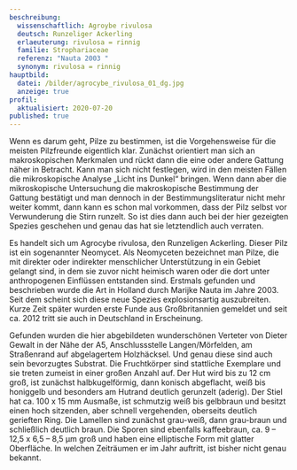 ```yaml
---
beschreibung:
  wissenschaftlich: Agroybe rivulosa
  deutsch: Runzeliger Ackerling
  erlaeuterung: rivulosa = rinnig
  familie: Strophariaceae
  referenz: "Nauta 2003 "
  synonym: rivulosa = rinnig
hauptbild:
  datei: /bilder/agrocybe_rivulosa_01_dg.jpg
  anzeige: true
profil:
  aktualisiert: 2020-07-20
published: true
---
```


Wenn es darum geht, Pilze zu bestimmen, ist die Vorgehensweise für die meisten Pilzfreunde eigentlich klar. Zunächst orientiert man sich an makroskopischen Merkmalen und rückt dann die eine oder andere Gattung näher in Betracht. Kann man sich nicht festlegen, wird in den meisten Fällen die mikroskopische Analyse „Licht ins Dunkel“ bringen. Wenn dann aber die mikroskopische Untersuchung die makroskopische Bestimmung der Gattung bestätigt und man dennoch in der Bestimmungsliteratur nicht mehr weiter kommt, dann kann es schon mal vorkommen, dass der Pilz selbst vor Verwunderung die Stirn runzelt. So ist dies dann auch bei der hier gezeigten Spezies geschehen und genau das hat sie letztendlich auch verraten.

Es handelt sich um Agrocybe rivulosa, den Runzeligen Ackerling. Dieser Pilz ist ein sogenannter Neomycet. Als Neomyceten bezeichnet man Pilze, die mit direkter oder indirekter menschlicher Unterstützung in ein Gebiet gelangt sind, in dem sie zuvor nicht heimisch waren oder die dort unter anthropogenen Einflüssen entstanden sind. Erstmals gefunden und beschrieben wurde die Art in Holland durch Marijke Nauta im Jahre 2003. Seit dem scheint sich diese neue Spezies explosionsartig auszubreiten. Kurze Zeit später wurden erste Funde aus Großbritannien gemeldet und seit ca. 2012 tritt sie auch in Deutschland in Erscheinung.

Gefunden wurden die hier abgebildeten wunderschönen Verteter von Dieter Gewalt in der Nähe der A5, Anschlussstelle Langen/Mörfelden, am Straßenrand auf abgelagertem Holzhäcksel. Und genau diese sind auch sein bevorzugtes Substrat. Die Fruchtkörper sind stattliche Exemplare und sie treten zumeist in einer großen Anzahl auf. Der Hut wird bis zu 12 cm groß, ist zunächst halbkugelförmig, dann konisch abgeflacht, weiß bis honiggelb und besonders am Hutrand deutlich gerunzelt (aderig). Der Stiel hat ca. 100 x 15 mm Ausmaße, ist schmutzig weiß bis gelbbraun und besitzt einen hoch sitzenden, aber schnell vergehenden, oberseits deutlich gerieften Ring. Die Lamellen sind zunächst grau-weiß, dann grau-braun und schließlich deutlich braun. Die Sporen sind ebenfalls kaffeebraun, ca. 9 – 12,5 x 6,5 – 8,5 µm groß und haben eine elliptische Form mit glatter Oberfläche. In welchen Zeiträumen er im Jahr auftritt, ist bisher nicht genau bekannt. 

